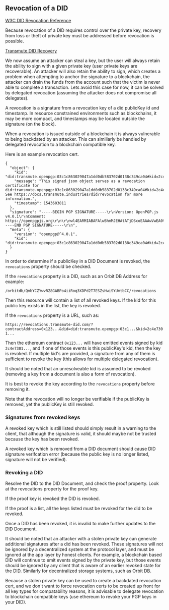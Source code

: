 ## Revocation of a DID

[W3C DID Revocation Reference](https://w3c-ccg.github.io/did-spec/#delete-revoke)

Because revocation of a DID requires control over the private key, recovery from loss or theft of private key must be addressed before revocation is possible.

[Transmute DID Recovery](./recovery.md)

We now assume an attacker can steal a key, but the user will always retain the ability to sign with a given private key (user private keys are recoverable). An attacker will also retain the ability to sign, which creates a problem when attempting to anchor the signature to a blockchain, the attacker can drain the funds from the account such that the victim is never able to complete a transaction. Lets avoid this case for now, it can be solved by delegated revocation (assuming the attacker does not compromise all delegates).

A revocation is a signature from a revocation key of a did publicKey id and timestamp. In resource constrained environments such as blockchains, it may be more compact, and timestamps may be located outside the signature (on the block).

When a revocation is issued outside of a blockchain it is always vulnerable to being backdated by an attacker. This can similiarly be handled by delegated revocation to a blockchain compatible key.

Here is an example revocation cert.

```
{
  "object": {
    "kid": "did:transmute.openpgp:03c1c863029047a1dd0db583702d0138c349ca04#kid=2c4e730145b89cfebc1a0a16c64ccfa297277c2f136cfff8269b6bbfbaa3e178",
    "message": "This signed json object serves as a revocation certificate for did:transmute.openpgp:03c1c863029047a1dd0db583702d0138c349ca04#kid=2c4e730145b89cfebc1a0a16c64ccfa297277c2f136cfff8269b6bbfbaa3e178. See https://docs.transmute.industries/did/revocation for more information.",
    "timestamp": 1543603811
  },
  "signature": "-----BEGIN PGP SIGNATURE-----\r\nVersion: OpenPGP.js v4.0.1\r\nComment: https://openpgpjs.org\r\n\r\nwl4EARMIABAFAlwBhmMJEHAtATjDScoEAAAwVwEA0txvROFI0k8e1HWa3vGb\n3m2R+CNq+gU7JGZwOOaPhpkA/0I7nxmOnL8Wx1tmTSKco2n2/As0G0NKJjyb\ny9gBxJUc\r\n=Iy92\r\n-----END PGP SIGNATURE-----\r\n",
  "meta": {
    "version": "openpgp@^4.0.1",
    "kid": "did:transmute.openpgp:03c1c863029047a1dd0db583702d0138c349ca04#kid=2c4e730145b89cfebc1a0a16c64ccfa297277c2f136cfff8269b6bbfbaa3e178"
  }
}
```

<!-- https://w3c-ccg.github.io/did-spec/#public-keys -->

In order to determine if a publicKey in a DID Document is revoked, the `revocations` property should be checked.

If the `revocations` property is a DID, such as an Orbit DB Address for example:

`/orbitdb/QmbYCZYwvRZ8GABPo4iiRoq3XDPd2T7ESZsHwiSYUmtbCC/revocations`

Then this resource will contain a list of all revoked keys. If the kid for this public key exists in the list, the key is revoked.

If the `revocations` property is a URL, such as:

`https://revocations.transmute-did.com/?contractAddress=0x123...&did=did:transmute.openpgp:03c1...&kid=2c4e7301...`

Then the ethereum contract `0x123...` will have emitted events signed by kid `2c4e7301...`, and if one of those events is this publicKey's kid, then the key is revoked. If multiple kid's are provided, a signature from any of them is sufficient to revoke the key (this allows for multiple delegated revocation).

It should be noted that an unresolveable kid is assumed to be revoked (removing a key from a document is also a form of revocation). 

It is best to revoke the key according to the `revocations` property before removing it.

Note that the revocation will no longer be verifiable if the publicKey is removed, yet the publicKey is still revoked.

### Signatures from revoked keys

A revoked key which is still listed should simply result in a warning to the client, that although the signature is valid, it should maybe not be trusted because the key has been revoked.

A revoked key which is removed from a DID document should cause DID signature verifcation error (because the public key is no longer listed, signature will not be verified).

### Revoking a DID

Resolve the DID to the DID Document, and check the proof property. Look at the revocations property for the proof key.

If the proof key is revoked the DID is revoked.

If the proof is a list, all the keys listed must be revoked for the did to be revoked.

Once a DID has been revoked, it is invalid to make further updates to the DID Document.

It should be noted that an attacker with a stolen private key can generate additional signatures after a did has been revoked. These signatures will not be ignored by a decentralized system at the protocol layer, and must be ignored at the app layer by honest clients. For example, a blockchain based DID will continue to emit events signed by the private key, but those events should be ignored by any client that is aware of an earlier revoked state for the DID. Similarly for decentralized storage systems, such as Orbit DB.

Because a stolen private key can be used to create a backdated revocation cert, and we don't want to force revocation certs to be created up front for all key types for compatability reasons, it is advisable to delegate revocation to blockchain compatible keys (use ethereum to revoke your PGP keys in your DID).
